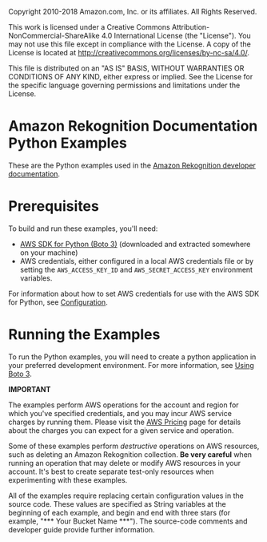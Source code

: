   Copyright 2010-2018 Amazon.com, Inc. or its affiliates. All Rights Reserved.

   This work is licensed under a Creative Commons Attribution-NonCommercial-ShareAlike 4.0
   International License (the "License"). You may not use this file except in compliance with the
   License. A copy of the License is located at http://creativecommons.org/licenses/by-nc-sa/4.0/.

   This file is distributed on an "AS IS" BASIS, WITHOUT WARRANTIES OR CONDITIONS OF ANY KIND,
   either express or implied. See the License for the specific language governing permissions and
   limitations under the License.



Amazon Rekognition Documentation Python Examples
================================================


These are the Python examples used in the [Amazon Rekognition developer documentation](https://aws.amazon.com/documentation/rekognition/).

Prerequisites
=============

To build and run these examples, you'll need:

* [AWS SDK for Python (Boto 3)](http://boto3.readthedocs.io/en/latest/guide/quickstart.html#installation) (downloaded and extracted somewhere on
  your machine)
* AWS credentials, either configured in a local AWS credentials file or by setting the
  ``AWS_ACCESS_KEY_ID`` and ``AWS_SECRET_ACCESS_KEY`` environment variables.

For information about how to set AWS credentials for use with the AWS SDK for Python,
see [Configuration](http://boto3.readthedocs.io/en/latest/guide/quickstart.html#configuration). 

Running the Examples
====================

To run the Python examples, you will need to create a python application in your preferred development environment.
For more information, see [Using Boto 3](http://boto3.readthedocs.io/en/latest/guide/quickstart.html#using-boto-3). 

**IMPORTANT**

   The examples perform AWS operations for the account and region for which you've specified
   credentials, and you may incur AWS service charges by running them. Please visit the
   [AWS Pricing](https://aws.amazon.com/pricing/) page for details about the charges you can
   expect for a given service and operation.

   Some of these examples perform *destructive* operations on AWS resources, such as deleting an
   Amazon Rekognition collection. **Be very careful** when running an operation that
   may delete or modify AWS resources in your account. It's best to create separate test-only
   resources when experimenting with these examples.

All of the examples require replacing certain configuration values in the source code. These values
are specified as String variables at the beginning of each example, and begin and end with three stars
(for example, "\*\*\* Your Bucket Name \*\*\*"). The source-code comments and developer guide provide
further information.
